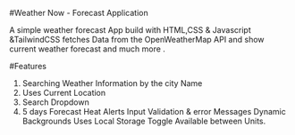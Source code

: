 #Weather Now - Forecast Application 

A simple weather forecast App build with HTML,CSS & Javascript &TailwindCSS
fetches Data from the OpenWeatherMap API and show current weather forecast and much more .

#Features 
1) Searching Weather Information by the city Name
2) Uses Current Location
3) Search Dropdown 
4) 5 days Forecast 
Heat Alerts 
Input Validation & error Messages
Dynamic Backgrounds
Uses Local Storage
Toggle Available between Units. 





